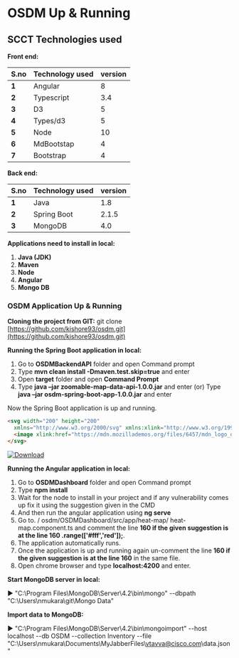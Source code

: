 # OSDM Up &amp; Running

## SCCT Technologies used

**Front end:**

| **S.no** | **Technology used** | **version** |
| --- | --- | --- |
| **1** | Angular | 8 |
| **2** | Typescript | 3.4 |
| **3** | D3 | 5 |
| **4** | Types/d3 | 5 |
| **5** | Node | 10 |
| **6** | MdBootstap | 4 |
| **7** | Bootstrap | 4 |

**Back end:**

| **S.no** | **Technology used** | **version** |
| --- | --- | --- |
| **1** | Java | 1.8 |
| **2** | Spring Boot | 2.1.5 |
| **3** | MongoDB | 4.0 |

**Applications need to install in local:**

1. **Java (JDK)**
2. **Maven**
3. **Node**
4. **Angular**
5. **Mongo DB**

### OSDM Application Up &amp; Running

**Cloning the project from GIT:** git clone [https://github.com/kishore93/osdm.git](https://github.com/kishore93/osdm.git)

**Running the Spring Boot application in local:**

1. Go to **OSDMBackendAPI** folder and open Command prompt
2. Type **mvn clean install -Dmaven.test.skip=true** and enter
3. Open **target** folder and open **Command Prompt**
4. Type **java –jar zoomable-map-data-api-1.0.0.jar** and enter (or) Type **java –jar osdm-spring-boot-app-1.0.0.jar** and enter

Now the Spring Boot application is up and running.
```html
<svg width="200" height="200"
  xmlns="http://www.w3.org/2000/svg" xmlns:xlink="http://www.w3.org/1999/xlink">       
  <image xlink:href="https://mdn.mozillademos.org/files/6457/mdn_logo_only_color.png" height="200" width="200"/>
</svg>
```

[ ![Download](https://api.bintray.com/packages/powermock/maven/powermock/images/download.svg) ](https://google.com/)

**Running the Angular application in local:**

1. Go to **OSDMDashboard** folder and open Command prompt
2. Type **npm install**
3. Wait for the node to install in your project and if any vulnerability comes up fix it using the suggestion given in the CMD
4. And then run the angular application using **ng serve**
5. Go to. / osdm/OSDMDashboard/src/app/heat-map/ heat-map.component.ts and comment the line **160 if the given suggestion is at the line 160 .range([&#39;#fff&#39;,&#39;red&#39;]);**.
6. The application automatically runs.
7. Once the application is up and running again un-comment the line **160 if the given suggestion is at the line 160** in the same file.
8. Open chrome browser and type **localhost:4200** and enter.

**Start MongoDB server in local:**

:arrow_forward: &quot;C:\Program Files\MongoDB\Server\4.2\bin\mongo&quot; --dbpath &quot;C:\Users\nmukara\git\Mongo Data&quot;

**Import data to MongoDB:**

:arrow_forward: &quot;C:\Program Files\MongoDB\Server\4.2\bin\mongoimport&quot; --host localhost --db OSDM --collection Inventory --file &quot;C:\Users\nmukara\Documents\MyJabberFiles\vtavva@cisco.com\data.json&quot;


